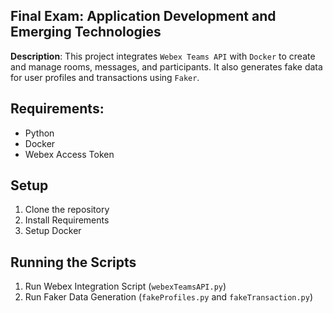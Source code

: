 ## Final Exam: Application Development and Emerging Technologies

**Description**: This project integrates `Webex Teams API` with `Docker` to create and manage rooms, messages, and participants. It also generates fake data for user profiles and transactions using `Faker`.

## Requirements:
* Python
* Docker
* Webex Access Token

## Setup
1. Clone the repository
2. Install Requirements
3. Setup Docker

## Running the Scripts
1. Run Webex Integration Script (`webexTeamsAPI.py`)
2. Run Faker Data Generation (`fakeProfiles.py` and `fakeTransaction.py`)
